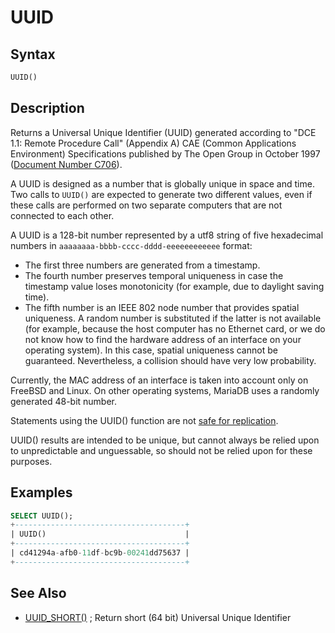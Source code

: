 # UUID

## Syntax

```sql
UUID()
```

## Description

Returns a Universal Unique Identifier (UUID) generated according to "DCE 1.1:
Remote Procedure Call" (Appendix A) CAE (Common Applications Environment)
Specifications published by The Open Group in October
1997 
([Document Number C706](http://www.opengroup.org/public/pubs/catalog/c706.htm)).

A UUID is designed as a number that is globally unique in space and time. Two
calls to <code class="highlight fixed" style="white-space:pre-wrap">UUID()</code> are expected to generate two different
values, even if these calls are performed on two separate computers that are
not connected to each other.

A UUID is a 128-bit number represented by a utf8 string of five
hexadecimal numbers in <code class="highlight fixed" style="white-space:pre-wrap">aaaaaaaa-bbbb-cccc-dddd-eeeeeeeeeeee</code>
format:

- The first three numbers are generated from a timestamp.
- The fourth number preserves temporal uniqueness in case the timestamp value
  loses monotonicity (for example, due to daylight saving time).
- The fifth number is an IEEE 802 node number that provides spatial uniqueness.
  A random number is substituted if the latter is not available (for example,
  because the host computer has no Ethernet card, or we do not know how to find
  the hardware address of an interface on your operating system). In this case,
  spatial uniqueness cannot be guaranteed. Nevertheless, a collision should
  have very low probability.

Currently, the MAC address of an interface is taken into account only on FreeBSD and Linux. On other operating systems, MariaDB uses a randomly generated 48-bit number.

Statements using the UUID() function are not [safe for replication](/kb/en/unsafe-statements-for-replication/).

UUID() results are intended to be unique, but cannot always be relied upon to unpredictable and unguessable, so should not be relied upon for these purposes.

## Examples

```sql
SELECT UUID();
+--------------------------------------+
| UUID()                               |
+--------------------------------------+
| cd41294a-afb0-11df-bc9b-00241dd75637 |
+--------------------------------------+
```

## See Also

- [UUID_SHORT()](/built-in-functions/secondary-functions/miscellaneous-functions/uuid_short) ; Return short (64 bit) Universal Unique Identifier